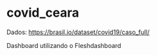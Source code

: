 # covid_ceara
Dados: https://brasil.io/dataset/covid19/caso_full/

Dashboard utilizando o Fleshdashboard
